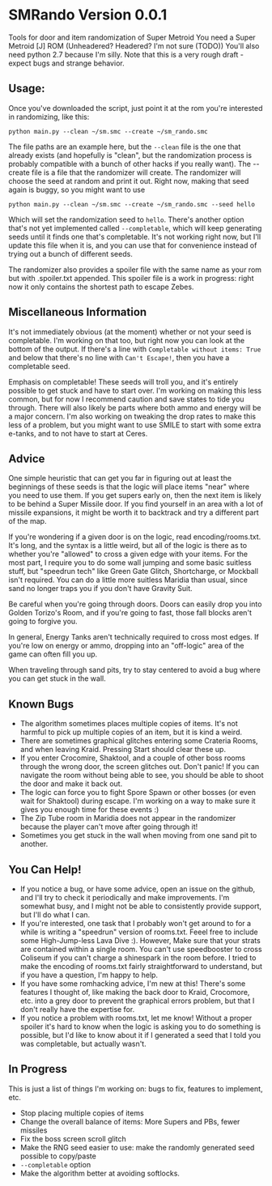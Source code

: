 # SMRando Version 0.0.1
Tools for door and item randomization of Super Metroid
You need a Super Metroid [J] ROM (Unheadered? Headered? I'm not sure (TODO))
You'll also need python 2.7 because I'm silly.
Note that this is a very rough draft - expect bugs and strange behavior.

## Usage:
Once you've downloaded the script, just point it at the rom you're interested in randomizing, like this:

    python main.py --clean ~/sm.smc --create ~/sm_rando.smc

The file paths are an example here, but the `--clean` file is the one that already exists (and hopefully is "clean", but the randomization process is probably compatible with a bunch of other hacks if you really want). The --create file is a file that the randomizer will create. The randomizer will choose the seed at random and print it out. Right now, making that seed again is buggy, so you might want to use

    python main.py --clean ~/sm.smc --create ~/sm_rando.smc --seed hello

Which will set the randomization seed to `hello`. There's another option that's not yet implemented called `--completable`, which will keep generating seeds until it finds one that's completable. It's not working right now, but I'll update this file when it is, and you can use that for convenience instead of trying out a bunch of different seeds.

The randomizer also provides a spoiler file with the same name as your rom but with .spoiler.txt appended. This spoiler file is a work in progress: right now it only contains the shortest path to escape Zebes.

## Miscellaneous Information
It's not immediately obvious (at the moment) whether or not your seed is completable. I'm working on that too, but right now you can look at the bottom of the output. If there's a line with `Completable without items: True` and below that there's no line with `Can't Escape!`, then you have a completable seed.

Emphasis on completable! These seeds will troll you, and it's entirely possible to get stuck and have to start over. I'm working on making this less common, but for now I recommend caution and save states to tide you through. There will also likely be parts where both ammo and energy will be a major concern. I'm also working on tweaking the drop rates to make this less of a problem, but you might want to use SMILE to start with some extra e-tanks, and to not have to start at Ceres.

## Advice
One simple heuristic that can get you far in figuring out at least the beginnings of these seeds is that the logic will place items "near" where you need to use them. If you get supers early on, then the next item is likely to be behind a Super Missile door. If you find yourself in an area with a lot of missile expansions, it might be worth it to backtrack and try a different part of the map.

If you're wondering if a given door is on the logic, read encoding/rooms.txt. It's long, and the syntax is a little weird, but all of the logic is there as to whether you're "allowed" to cross a given edge with your items. For the most part, I require you to do some wall jumping and some basic suitless stuff, but "speedrun tech" like Green Gate Glitch, Shortcharge, or Mockball isn't required. You can do a little more suitless Maridia than usual, since sand no longer traps you if you don't have Gravity Suit.

Be careful when you're going through doors. Doors can easily drop you into Golden Torizo's Room, and if you're going to fast, those fall blocks aren't going to forgive you.

In general, Energy Tanks aren't technically required to cross most edges. If you're low on energy or ammo, dropping into an "off-logic" area of the game can often fill you up.

When traveling through sand pits, try to stay centered to avoid a bug where you can get stuck in the wall.

## Known Bugs
* The algorithm sometimes places multiple copies of items. It's not harmful to pick up multiple copies of an item, but it is kind a weird.
* There are sometimes graphical glitches entering some Crateria Rooms, and when leaving Kraid. Pressing Start should clear these up.
* If you enter Crocomire, Shaktool, and a couple of other boss rooms through the wrong door, the screen glitches out. Don't panic! If you can navigate the room without being able to see, you should be able to shoot the door and make it back out.
* The logic can force you to fight Spore Spawn or other bosses (or even wait for Shaktool) during escape. I'm working on a way to make sure it gives you enough time for these events :)
* The Zip Tube room in Maridia does not appear in the randomizer because the player can't move after going through it!
* Sometimes you get stuck in the wall when moving from one sand pit to another.

## You Can Help!
* If you notice a bug, or have some advice, open an issue on the github, and I'll try to check it periodically and make improvements. I'm somewhat busy, and I might not be able to consistently provide support, but I'll do what I can.
* If you're interested, one task that I probably won't get around to for a while is writing a "speedrun" version of rooms.txt. Feeel free to include some High-Jump-less Lava Dive :). However, Make sure that your strats are contained within a single room. You can't use speedbooster to cross Coliseum if you can't charge a shinespark in the room before. I tried to make the encoding of rooms.txt fairly straightforward to understand, but if you have a question, I'm happy to help.
* If you have some romhacking advice, I'm new at this! There's some features I thought of, like making the back door to Kraid, Crocomore, etc. into a grey door to prevent the graphical errors problem, but that I don't really have the expertise for.
* If you notice a problem with rooms.txt, let me know! Without a proper spoiler it's hard to know when the logic is asking you to do something is possible, but I'd like to know about it if I generated a seed that I told you was completable, but actually wasn't.

## In Progress
This is just a list of things I'm working on: bugs to fix, features to implement, etc.
* Stop placing multiple copies of items
* Change the overall balance of items: More Supers and PBs, fewer missiles
* Fix the boss screen scroll glitch
* Make the RNG seed easier to use: make the randomly generated seed possible to copy/paste
* `--completable` option
* Make the algorithm better at avoiding softlocks.


